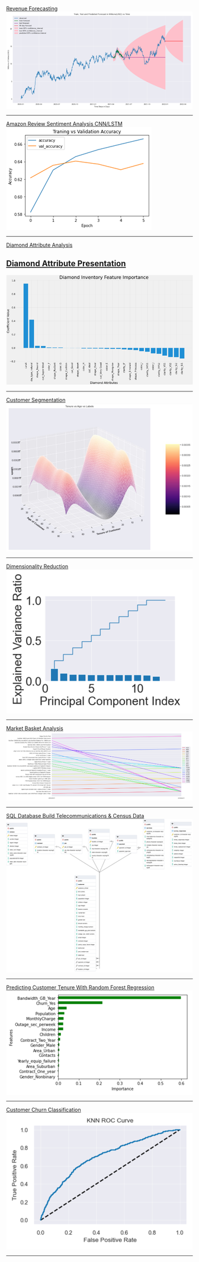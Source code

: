 [Revenue Forecasting](pdf/revenue_prediction.pdf)
<img src="images/forecast.png?raw=true"/>

---
[Amazon Review Sentiment Analysis CNN/LSTM](https://github.com/mega9944562948/mega9944562948.github.io/blob/master/pdf/amazon_sentiment.pdf)
<img src="images/accuracy.png?raw=true"/>

---
[Diamond Attribute Analysis](pdf/diamond_attribute_analysis.pdf)

[Diamond Attribute Presentation](pdf/diamond_attributes.pdf)
---
<img src="images/diamond_attributes.png?raw=true"/>

---
[Customer Segmentation](https://github.com/mega9944562948/mega9944562948.github.io/blob/master/pdf/Customer_segmentation.pdf)
<img src="images/clusters.jpg?raw=true"/>

---
[Dimensionality Reduction](https://github.com/mega9944562948/mega9944562948.github.io/blob/master/pdf/Dimensionality%20Reduction%20PCA.pdf)
<img src="images/PCA.png?raw=true"/>

---
[Market Basket Analysis](https://github.com/mega9944562948/mega9944562948.github.io/blob/master/pdf/Market%20Basket%20Analysis.pdf)
<img src="images/Market_basket.png?raw=true"/>

---
[SQL Database Build Telecommunications & Census Data](https://github.com/mega9944562948/mega9944562948.github.io/blob/master/pdf/SQL%20DEMONSTRATION.pdf)
<img src="images/SQL_demo.png?raw=true"/>

---
[Predicting Customer Tenure With Random Forest Regression](https://github.com/mega9944562948/mega9944562948.github.io/blob/master/pdf/Random_Forest_Customer_Tenure.pdf)
<img src="images/RFR_regression.png?raw=true"/>

---
[Customer Churn Classification](https://github.com/mega9944562948/mega9944562948.github.io/blob/master/pdf/Customer_Churn_Classification.pdf)
<img src="images/Churn_classification.png?raw=true"/>

---

